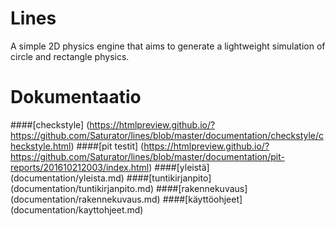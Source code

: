 # Lines
A simple 2D physics engine that aims to generate a lightweight simulation of
circle and rectangle physics.

# Dokumentaatio
####[checkstyle] (https://htmlpreview.github.io/?https://github.com/Saturator/lines/blob/master/documentation/checkstyle/checkstyle.html)
####[pit testit] (https://htmlpreview.github.io/?https://github.com/Saturator/lines/blob/master/documentation/pit-reports/201610212003/index.html)
####[yleistä] (documentation/yleista.md)
####[tuntikirjanpito] (documentation/tuntikirjanpito.md)
####[rakennekuvaus] (documentation/rakennekuvaus.md)
####[käyttöohjeet] (documentation/kayttohjeet.md)
